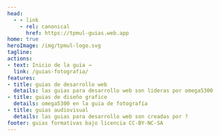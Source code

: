 ```yaml
---
head:
  - - link
    - rel: canonical
      href: https://tpmul-guias.web.app
home: true
heroImage: /img/tpmul-logo.svg
tagline: 
actions: 
- text: Inicio de la guia →
  link: /guias-fotografia/
features:
- title: guias de desarrollo web
  details: las guias para desarrollo web son lideras por omega5300
- title: guias de diseño grafico
  details: omega5300 en la guia de fotografía
- title: guias audiovisual
  details: las guias para desarrollo web son creadas por ?
footer: guias formativas bajo licencia CC-BY-NC-SA
---
```

